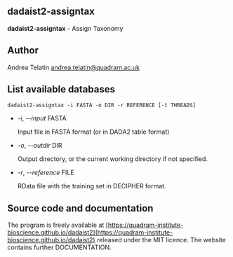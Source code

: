 ## dadaist2-assigntax
**dadaist2-assigntax** - Assign Taxonomy

## Author
Andrea Telatin <andrea.telatin@quadram.ac.uk>

## List available databases
    dadaist2-assigntax -i FASTA -o DIR -r REFERENCE [-t THREADS]

- _-i_, _--input_ FASTA

    Input file in FASTA format (or in DADA2 table format)

- _-o_, _--outdir_ DIR

    Output directory, or the current working directory if not specified.

- _-r_, _--reference_ FILE

    RData file with the training set in DECIPHER format.

## Source code and documentation
The program is freely available at [https://quadram-institute-bioscience.github.io/dadaist2](https://quadram-institute-bioscience.github.io/dadaist2)
released under the MIT licence. The website contains further DOCUMENTATION.
